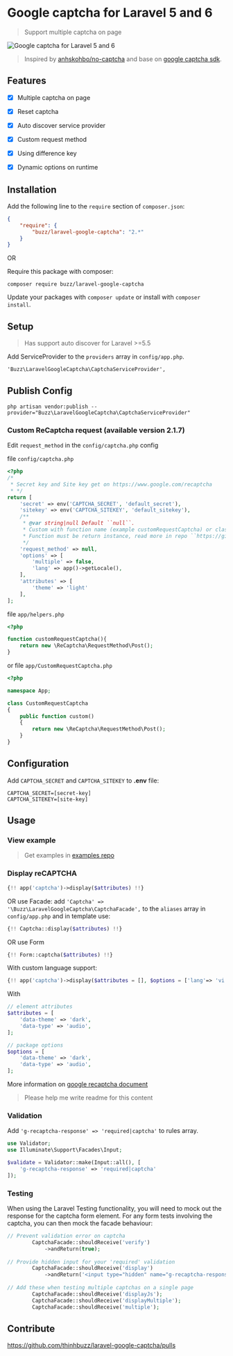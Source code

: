 # Google captcha for Laravel 5 and 6
> Support multiple captcha on page

![Google captcha for Laravel 5 and 6](http://i.imgur.com/aHBOqAS.gif)

> Inspired by [anhskohbo/no-captcha](https://github.com/anhskohbo/no-captcha) and base on [google captcha sdk](https://github.com/google/recaptcha).

## Features

- [x] Multiple captcha on page

- [x] Reset captcha

- [x] Auto discover service provider

- [x] Custom request method

- [x] Using difference key

- [x] Dynamic options on runtime

## Installation

Add the following line to the `require` section of `composer.json`:

```json
{
    "require": {
        "buzz/laravel-google-captcha": "2.*"
    }
}
```

OR

Require this package with composer:
```
composer require buzz/laravel-google-captcha
```

Update your packages with ```composer update``` or install with ```composer install```.

## Setup

> Has support auto discover for Laravel >=5.5

Add ServiceProvider to the `providers` array in `config/app.php`.

```
'Buzz\LaravelGoogleCaptcha\CaptchaServiceProvider',
```

## Publish Config

```
php artisan vendor:publish --provider="Buzz\LaravelGoogleCaptcha\CaptchaServiceProvider"
```

### Custom ReCaptcha request (available version 2.1.7)

Edit ``request_method`` in the ``config/captcha.php`` config

file ``config/captcha.php``

```php
<?php
/*
 * Secret key and Site key get on https://www.google.com/recaptcha
 * */
return [
    'secret' => env('CAPTCHA_SECRET', 'default_secret'),
    'sitekey' => env('CAPTCHA_SITEKEY', 'default_sitekey'),
    /**
     * @var string|null Default ``null``.
     * Custom with function name (example customRequestCaptcha) or class@method (example \App\CustomRequestCaptcha@custom).
     * Function must be return instance, read more in repo ``https://github.com/thinhbuzz/laravel-google-captcha-examples``
     */
    'request_method' => null,
    'options' => [
        'multiple' => false,
        'lang' => app()->getLocale(),
    ],
    'attributes' => [
        'theme' => 'light'
    ],
];
```

file ``app/helpers.php``

```php
<?php

function customRequestCaptcha(){
    return new \ReCaptcha\RequestMethod\Post();
}
```

or file ``app/CustomRequestCaptcha.php``

```php
<?php

namespace App;

class CustomRequestCaptcha
{
    public function custom()
    {
        return new \ReCaptcha\RequestMethod\Post();
    }
}
```

## Configuration

Add `CAPTCHA_SECRET` and `CAPTCHA_SITEKEY` to **.env** file:

```
CAPTCHA_SECRET=[secret-key]
CAPTCHA_SITEKEY=[site-key]
```

## Usage

### View example
> Get examples in [examples repo](https://github.com/thinhbuzz/laravel-google-captcha-examples)


### Display reCAPTCHA

```php
{!! app('captcha')->display($attributes) !!}
```

OR use Facade: add `'Captcha' => '\Buzz\LaravelGoogleCaptcha\CaptchaFacade',` to the `aliases` array in `config/app.php` and in template use:

```php
{!! Captcha::display($attributes) !!}
```
OR use Form

```php
{!! Form::captcha($attributes) !!}
```
With custom language support:
```php
{!! app('captcha')->display($attributes = [], $options = ['lang'=> 'vi']) !!}
```

With

```php
// element attributes
$attributes = [
    'data-theme' => 'dark',
    'data-type' => 'audio',
];
```
```php
// package options
$options = [
    'data-theme' => 'dark',
    'data-type'	=> 'audio',
];
```

More information on [google recaptcha document](https://developers.google.com/recaptcha/docs/display)
> Please help me write readme for this content

### Validation

Add `'g-recaptcha-response' => 'required|captcha'` to rules array.

```php
use Validator;
use Illuminate\Support\Facades\Input;

$validate = Validator::make(Input::all(), [
    'g-recaptcha-response' => 'required|captcha'
]);
```

### Testing

When using the Laravel Testing functionality, you will need to mock out the response for the captcha form element.
For any form tests involving the captcha, you can then mock the facade behaviour:

```php
// Prevent validation error on captcha
        CaptchaFacade::shouldReceive('verify')
            ->andReturn(true);
            
// Provide hidden input for your 'required' validation
        CaptchaFacade::shouldReceive('display')
            ->andReturn('<input type="hidden" name="g-recaptcha-response" value="1" />');
            
// Add these when testing multiple captchas on a single page
        CaptchaFacade::shouldReceive('displayJs');
        CaptchaFacade::shouldReceive('displayMultiple');
        CaptchaFacade::shouldReceive('multiple');
```

## Contribute

https://github.com/thinhbuzz/laravel-google-captcha/pulls
